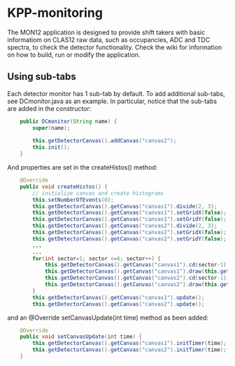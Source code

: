 # KPP-monitoring
The MON12 application is designed to provide shift takers with basic informatiom on CLAS12 raw data, such as occupancies, ADC and TDC spectra, to check the detector functionality. Check the wiki for information on how to build, run or modify the application.

## Using sub-tabs
Each detector monitor has 1 sub-tab by default.
To add additional sub-tabs, see DCmonitor.java as an example.
In particular, notice that the sub-tabs are added in the constructor:
```java
    public DCmonitor(String name) {
        super(name);
        
        this.getDetectorCanvas().addCanvas("canvas2");
        this.init();
    }
```
And properties are set in the createHistos() method:
```java
    @Override
    public void createHistos() {
        // initialize canvas and create histograms
        this.setNumberOfEvents(0);
        this.getDetectorCanvas().getCanvas("canvas1").divide(2, 3);
        this.getDetectorCanvas().getCanvas("canvas1").setGridX(false);
        this.getDetectorCanvas().getCanvas("canvas1").setGridY(false);
        this.getDetectorCanvas().getCanvas("canvas2").divide(2, 3);
        this.getDetectorCanvas().getCanvas("canvas2").setGridX(false);
        this.getDetectorCanvas().getCanvas("canvas2").setGridY(false);
        ...
        ...
        for(int sector=1; sector <=6; sector++) {
            this.getDetectorCanvas().getCanvas("canvas1").cd(sector-1);
            this.getDetectorCanvas().getCanvas("canvas1").draw(this.getDataGroup().getItem(sector,0,0).getH2F("occ"));
            this.getDetectorCanvas().getCanvas("canvas2").cd(sector-1);
            this.getDetectorCanvas().getCanvas("canvas2").draw(this.getDataGroup().getItem(sector,0,0).getH2F("raw"));
        }
        this.getDetectorCanvas().getCanvas("canvas1").update();
        this.getDetectorCanvas().getCanvas("canvas2").update();
```
and an @Override setCanvasUpdate(int time) method as been added:
```java
    @Override
    public void setCanvasUpdate(int time) {
        this.getDetectorCanvas().getCanvas("canvas1").initTimer(time);
        this.getDetectorCanvas().getCanvas("canvas2").initTimer(time);
    }
```
